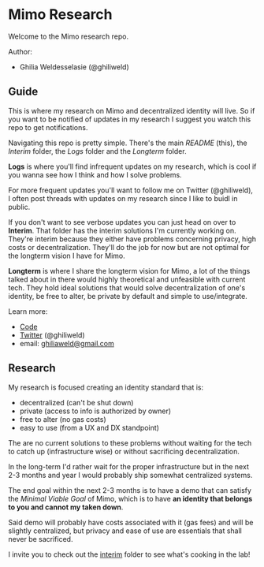 # Mimo Research

Welcome to the Mimo research repo.

Author:
 - Ghilia Weldesselasie (@ghiliweld)

## Guide
This is where my research on Mimo and decentralized identity will live. So if you want to be notified of updates in my research I suggest you watch this repo to get notifications.

Navigating this repo is pretty simple. There's the main *README* (this), the *Interim* folder, the *Logs* folder and the *Longterm* folder.

**Logs** is where you'll find infrequent updates on my research, which is cool if you wanna see how I think and how I solve problems.

For more frequent updates you'll want to follow me on Twitter (@ghiliweld), I often post threads with updates on my research since I like to buidl in public.

If you don't want to see verbose updates you can just head on over to **Interim**. That folder has the interim solutions I'm currently working on. They're interim because they either have problems concerning privacy, high costs or decentralization. They'll do the job for now but are not optimal for the longterm vision I have for Mimo.

**Longterm** is where I share the longterm vision for Mimo, a lot of the things talked about in there would highly theoretical and unfeasible with current tech. They hold ideal solutions that would solve decentralization of one's identity, be free to alter, be private by default and simple to use/integrate.



Learn more:
- [Code](https://github.com/ethmimo)
- [Twitter](https://twitter.com/ghiliweld) (@ghiliweld)
- email: ghiliaweld@gmail.com

## Research
My research is focused creating an identity standard that is:

- decentralized (can't be shut down)
- private (access to info is authorized by owner)
- free to alter (no gas costs)
- easy to use (from a UX and DX standpoint)

The are no current solutions to these problems without waiting for the tech to catch up (infrastructure wise) or without sacrificing decentralization.

In the long-term I'd rather wait for the proper infrastructure but in the next 2-3 months and year I would probably ship somewhat centralized systems.

The end goal within the next 2-3 months is to have a demo that can satisfy the _Minimal Viable Goal_ of Mimo, which is to have **an identity that belongs to you and cannot my taken down**.

Said demo will probably have costs associated with it (gas fees) and will be slightly centralized, but privacy and ease of use are essentials that shall never be sacrificed.

I invite you to check out the [interim](https://github.com/ethmimo/research/tree/master/interim) folder to see what's cooking in the lab!
